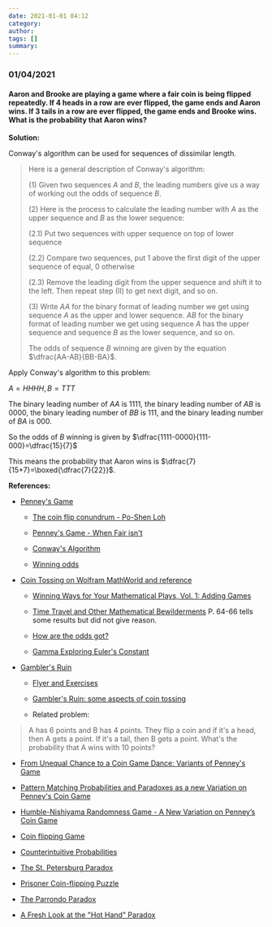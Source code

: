 ```yaml
---
date: 2021-01-01 04:12
category:
author:
tags: []
summary:
---
```


### 01/04/2021

#### Aaron and Brooke are playing a game where a fair coin is being flipped repeatedly. If 4 heads in a row are ever flipped, the game ends and Aaron wins. If 3 tails in a row are ever flipped, the game ends and Brooke wins. What is the probability that Aaron wins?

**Solution:**

Conway's algorithm can be used for sequences of dissimilar length.

> Here is a general description of Conway's algorithm:
>
> (1) Given two sequences $A$ and $B$, the leading numbers give us a way of working out the odds of sequence $B$.
>
> (2) Here is the process to calculate the leading number with $A$ as the upper sequence and $B$ as the lower sequence:
>
> (2.1) Put two sequences with upper sequence on top of lower sequence
>
> (2.2) Compare two sequences, put 1 above the first digit of the upper sequence of equal, 0 otherwise
>
> (2.3) Remove the leading digit from the upper sequence and shift it to the left. Then repeat step (II) to get next digit, and so on.
>
> (3) Write $AA$ for the binary format of leading number we get using sequence $A$ as the upper and lower sequence. $AB$ for the binary format of leading number we get using sequence $A$ has the upper sequence and sequence $B$ as the lower sequence, and so on.
>
> The odds of sequence $B$ winning are given by the equation $\dfrac{AA-AB}{BB-BA}$.

Apply Conway's algorithm to this problem:

$A=HHHH, B=TTT$

The binary leading number of $AA$ is 1111, the binary leading number of $AB$ is 0000, the binary leading number of $BB$ is 111, and the binary leading number of $BA$ is 000.

So the odds of $B$ winning is given by $\dfrac{1111-0000}{111-000}=\dfrac{15}{7}$

This means the probability that Aaron wins is $\dfrac{7}{15+7}=\boxed{\dfrac{7}{22}}$.

**References:**

* [Penney's Game](https://en.wikipedia.org/wiki/Penney%27s_game)

  * [The coin flip conundrum - Po-Shen Loh](https://www.youtube.com/watch?v=IAiNqQi30-Y)

  * [Penney's Game - When Fair isn't](https://www.youtube.com/watch?v=rfzG7Iomfrg)

  * [Conway's Algorithm](https://penneyante.weebly.com/conways-algorithm.html)

  * [Winning odds](https://plus.maths.org/content/os/issue55/features/nishiyama/index)

* [Coin Tossing on Wolfram MathWorld and reference](https://mathworld.wolfram.com/CoinTossing.html)

  * [Winning Ways for Your Mathematical Plays, Vol. 1: Adding Games](/assets/files/Winning_Ways_for_Your_Mathematical_Plays_V1.pdf)

  * [Time Travel and Other Mathematical Bewilderments](/assets/files/Time_Travel_and_Other_Mathematical_Bewilderments.pdf) P. 64-66 tells some results but did not give reason.

  * [How are the odds got?](http://catlin.casinocitytimes.com/article/penneys-game-57864)

  * [Gamma Exploring Euler's Constant](/assets/files/Gamma_Exploring_Eulers_Constant.pdf)

* [Gambler's Ruin](https://en.wikipedia.org/wiki/Gambler%27s_ruin)

  * [Flyer and Exercises](/assets/files/gamblers_ruin.pdf)

  * [Gambler's Ruin: some aspects of coin tossing](/assets/files/gamblers_ruin_some_aspects_of_coin_tossing.pdf)

  * Related problem:

> A has 6 points and B has 4 points. They flip a coin and if it's a head, then A gets a point. If it's a tail, then B gets a point. What's the probability that A wins with 10 points?

* [From Unequal Chance to a Coin Game Dance: Variants of Penney's Game](/assets/files/from_unequal_chance_to_a_coin_game_dance_variants_of_penneys_game.pdf)

* [Pattern Matching Probabilities and Paradoxes as a new Variation on Penney's Coin Game](/assets/files/pattern_matching_probabilities_and_paradoxes_as_a_new_variation_on_penney_coin_game.pdf)

* [Humble-Nishiyama Randomness Game - A New Variation on Penney’s Coin Game](humble-nishiyama_randomness_game-a_new_variation_on_penneys_coin_game.pdf)

* [Coin flipping Game](https://laurentlessard.com/bookproofs/a-coin-flipping-game/)

* [Counterintuitive Probabilities](/assets/files/counterintuitive_probabilities.pdf)

* [The St. Petersburg Paradox](https://plato.stanford.edu/entries/paradox-stpetersburg/)

* [Prisoner Coin-flipping Puzzle](http://varianceexplained.org/r/riddler-prisoner-flip/)

* [The Parrondo Paradox](http://math.oxford.emory.edu/site/home/futurePages/excelProjectParrondoParadox/)

* [A Fresh Look at the "Hot Hand" Paradox](/assets/files/a_fresh_look_at_the_hot_hand_paradox.pdf)


